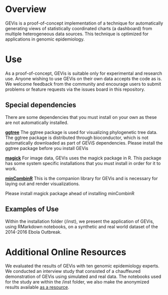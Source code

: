 # Overview
GEVis is a proof-of-concept implementation of a technique for automatically generating views of statistically coordinated charts (a dashboard) from multiple heterogeneous data sources. This technique is optimized for applications in genomic epidemiology.

# Use
As a proof-of-concept, GEVis is suitable only for experimental and research use. Anyone wishing to use GEVis on their own data accepts the code as is. We welcome feedback from the community and encourage users to submit problems or feature requests via the issues board in this repository.

## Special dependencies

There are some dependencies that you must install on your own as these are not automatically installed.

[**ggtree**](https://bioconductor.org/packages/release/bioc/html/ggtree.html) The ggtree package is used for visualizing phylogenetic tree data. The ggtree package is distributed through bioconductor, which is not automatically downloaded as part of GEViS dependencies. Please install the ggtree package before you install GEVis

[**magick**](https://cran.r-project.org/web/packages/magick/vignettes/intro.html) For image data, GEVis uses the magick package in R. This package has some system specific installations that you must install in order for it to work.

[**minCombinR**](https://github.com/amcrisan/minCombinR) This is the companion library for GEVis and is necessary for laying out and render visualizations.

Please install magick package ahead of installing minCombinR


## Examples of Use
Within the installation folder (/inst), we present the application of GEVis, using RMarkdown notebooks, on a synthetic and real world dataset of the 2014-2016 Ebola Outbreak. 

# Additional Online Resources
We evaluated the results of GEVis with ten genomic epidemiology experts. We conducted an interview study that consisted of a chauffeured demonstration of GEVis using simulated and real data. The notebooks used for the study are within the /inst folder, we also make the anonymized results available [as a resource](https://github.com/amcrisan/GEVis/files/4176496/GEVis_Supplemental.pdf). 


